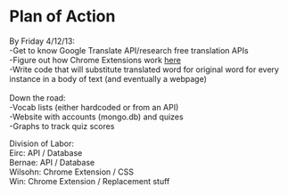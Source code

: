 Plan of Action
===

By Friday 4/12/13: <br>
-Get to know Google Translate API/research free translation APIs <br>
-Figure out how Chrome Extensions work <a href="http://developer.chrome.com/extensions/getstarted.html">here</a><br>
-Write code that will substitute translated word for original word for every instance in a body of text (and eventually a webpage)<br>
<br>
Down the road: <br>
-Vocab lists (either hardcoded or from an API)<br>
-Website with accounts (mongo.db) and quizes<br>
-Graphs to track quiz scores<br>


Division of Labor: <br>
Eirc: API / Database <br>
Bernae: API / Database <br> 
Wilsohn: Chrome Extension / CSS <br>
Win: Chrome Extension / Replacement stuff <br>
